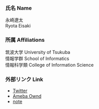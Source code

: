 ### 氏名 Name
永崎遼太   
Ryota Eisaki

### 所属 Affiliations
筑波大学 
University of Tsukuba   
情報学群 School of Informatics   
情報科学類 College of Information Science

### 外部リンク Link
+ [Twitter](https://twitter.com/eisaki_ryota?prefetchTimestamp=1571484504357)
+ [Ameba Ownd](https://ryotaeisaki.amebaownd.com/)
+ [note](https://note.mu/r_e)
